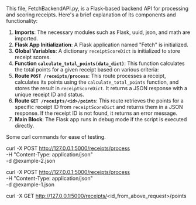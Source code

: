 This file, FetchBackendAPI.py, is a Flask-based backend API for processing and scoring receipts. Here's a brief explanation of its components and functionality:

1. **Imports**: The necessary modules such as Flask, uuid, json, and math are imported.
2. **Flask App Initialization**: A Flask application named "Fetch" is initialized.
3. **Global Variables**: A dictionary `receiptScoreDict` is initialized to store receipt scores.
4. **Function `calculate_total_points(data_dict)`**: This function calculates the total points for a given receipt based on various criteria:
5. **Route `POST /receipts/process`**: This route processes a receipt, calculates its points using the `calculate_total_points` function, and stores the result in `receiptScoreDict`. It returns a JSON response with a unique receipt ID and status.
6. **Route `GET /receipts/<id>/points`**: This route retrieves the points for a specific receipt ID from `receiptScoreDict` and returns them in a JSON response. If the receipt ID is not found, it returns an error message.
7. **Main Block**: The Flask app runs in debug mode if the script is executed directly.


Some curl commands for ease of testing.

curl -X POST http://127.0.0.1:5000/receipts/process \
  -H "Content-Type: application/json" \
  -d @example-2.json

curl -X POST http://127.0.0.1:5000/receipts/process \
  -H "Content-Type: application/json" \
  -d @example-1.json

curl -X GET http://127.0.0.1:5000/receipts/<id_from_above_request>/points
